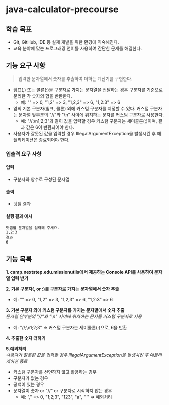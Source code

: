 # java-calculator-precourse

## 학습 목표
* Git, GitHub, IDE 등 실제 개발을 위한 환경에 익숙해진다.
* 교육 분야에 맞는 프로그래밍 언어를 사용하여 간단한 문제를 해결한다.




## 기능 요구 사항
> 입력한 문자열에서 숫자를 추출하여 더하는 계산기를 구현한다.

- 쉼표(,) 또는 콜론(:)을 구분자로 가지는 문자열을 전달하는 경우 구분자를 기준으로 분리한 각 숫자의 합을 반환한다.
  - 예: "" => 0, "1,2" => 3, "1,2,3" => 6, "1,2:3" => 6
- 앞의 기본 구분자(쉼표, 콜론) 외에 커스텀 구분자를 지정할 수 있다. 커스텀 구분자는 문자열 앞부분의 "//"와 "\n" 사이에 위치하는 문자를 커스텀 구분자로 사용한다.
  - 예: "//;\n1;2;3"과 같이 값을 입력할 경우 커스텀 구분자는 세미콜론(;)이며, 결과 값은 6이 반환되어야 한다.
- 사용자가 잘못된 값을 입력할 경우 IllegalArgumentException을 발생시킨 후 애플리케이션은 종료되어야 한다.


### 입출력 요구 사항
#### 입력
- 구분자와 양수로 구성된 문자열
#### 출력
- 덧셈 결과


#### 실행 결과 예시
```
덧셈할 문자열을 입력해 주세요.  
1,2:3  
결과  
6
```


## 기능 목록
**1. camp.nextstep.edu.missionutils에서 제공하는 Console API를 사용하여 문자열 입력 받기**  


**2. 기본 구분자(, or :)를 구분자로 가지는 문자열에서 숫자 추출**  
 - 예: "" => 0, "1,2" => 3, "1,2,3" => 6, "1,2:3" => 6  


**3. 기본 구분자 외에 커스텀 구분자를 가지는 문자열에서 숫자 추출**  
*문자열 앞부분의 "//"와 "\n" 사이에 위치하는 문자를 커스텀 구분자로 사용*  
 - 예: "//;\n1;2;3" => 커스텀 구분자는 세미콜론(;)으로, 6을 반환  


**4. 추출한 숫자 더하기**  


**5.예외처리**  
*사용자가 잘못된 값을 입력할 경우 IllegalArgumentException을 발생시킨 후 애플리케이션 종료*
- 커스텀 구분자를 선언하지 않고 활용하는 경우
- 구분자가 없는 경우
- 공백이 있는 경우
- 문자열이 숫자 or "//" or 구분자로 시작하지 않는 경우
  - 예: "," => 0, "1;2;3", "123", "a", " " => 예외처리
